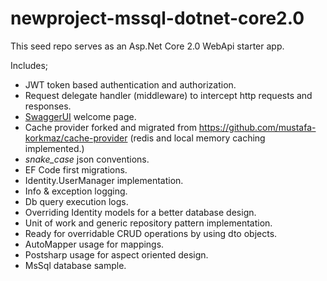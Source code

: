 # newproject-mssql-dotnet-core2.0

This seed repo serves as an Asp.Net Core 2.0 WebApi starter app.

Includes;
* JWT token based authentication and authorization.
* Request delegate handler (middleware) to intercept http requests and responses.
* <a href="https://swagger.io/swagger-ui/" title="SwaggerUI">SwaggerUI</a> welcome page.
* Cache provider forked and migrated from https://github.com/mustafa-korkmaz/cache-provider (redis and local memory caching implemented.)
* <i>snake_case</i> json conventions.
* EF Code first migrations.
* Identity.UserManager implementation.
* Info & exception logging.
* Db query execution logs.
* Overriding Identity models for a better database design.
* Unit of work and generic repository pattern implementation.
* Ready for overridable CRUD operations by using dto objects.
* AutoMapper usage for mappings.
* Postsharp usage for aspect oriented design.
* MsSql database sample.
